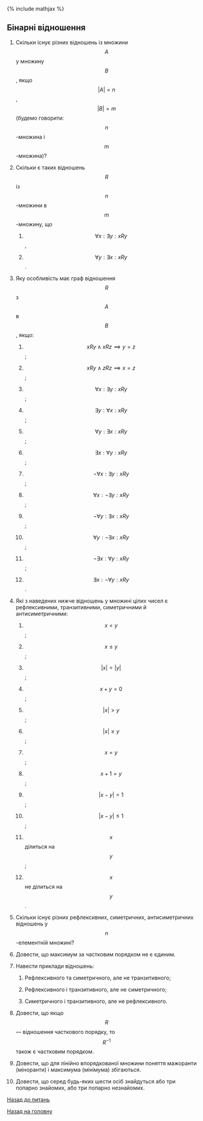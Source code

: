 <!-- 15.05 -->
{% include mathjax %}

## Бінарні відношення

1. Скільки існує різних відношень із множини $$A$$ у множину $$B$$, якщо $$\vert A\vert = n$$, $$\vert B\vert = m$$ (будемо говорити: $$n$$-множина i $$m$$-множина)?

2. Скільки є таких відношень $$R$$ із $$n$$-множини в $$m$$-множину, що

	1. $$\forall x: \exists y: xRy$$,

	2. $$\forall y: \exists x: xRy$$.

3. Яку особливість має граф відношення $$R$$ з $$А$$ в $$В$$, якщо:

	1. $$xRy \land xRz \implies y = z$$;

	2. $$xRy \land zRz \implies x = z$$;

	3. $$\forall x: \exists y: xRy$$;

	4. $$\exists y: \forall x: xRy$$;

	5. $$\forall y: \exists x: xRy$$;

	6. $$\exists x: \forall y: xRy$$;

	7. $$\lnot \forall x: \exists y: xRy$$;

	8. $$\forall x: \lnot \exists y: xRy$$;

	9. $$\lnot \forall y: \exists x: xRy$$;

	10. $$\forall y: \lnot \exists x: xRy$$;

	11. $$\lnot \exists x: \forall y: xRy$$;

	12. $$\exists x: \lnot \forall y: xRy$$.

4. Які з наведених нижче відношень у множині цілих чисел є рефлексивними, транзитивними, симетричними й антисиметричними:

	1. $$x < y$$;

	2. $$x \le y$$;

	3. $$\vert x\vert = \vert y\vert$$;

	4. $$x + y = 0$$;

	5. $$\vert x\vert > y$$;

	6. $$\vert x\vert \ge y$$;

	7. $$x = y$$;

	8. $$x + 1 = y$$;

	9. $$\vert x - y\vert = 1$$;

	10. $$\vert x - y\vert \le 1$$;

	11. $$x$$ ділиться на $$y$$;

	12. $$x$$ не ділиться на $$y$$.

5. Скільки існує різних рефлексивних, симетричних, антисиметричних відношень у $$n$$-елементній множині?

6. Довести, що максимум за частковим порядком не є єдиним.

7. Навести приклади відношень:

	1. Рефлексивного та симетричного, але не транзитивного;

	2. Рефлексивного і транзитивного, але не симетричного;

	3. Симетричного і транзитивного, але не рефлексивного.

8. Довести, що якщо $$R$$ &mdash; відношення часткового порядку, то $$R^{-1}$$ також є частковим порядком.

9. Довести, що для лінійно впорядкованої множини поняття мажоранти (міноранти) і максимума (мінімума) збігаються.

10. Довести, що серед будь-яких шести осіб знайдуться або три попарно знайомих, або три попарно незнайомих.

[Назад до питань](README.md)

[Назад на головну](../README.md)